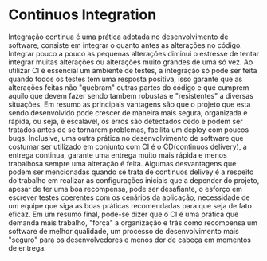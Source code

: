 # Continuos Integration

Integração continua é uma prática adotada no desenvolvimento de software, consiste em integrar o quanto antes as alterações no código. Integrar pouco a pouco as pequenas alterações diminui o estresse de tentar integrar muitas alterações ou alterações muito grandes de uma só vez. Ao utilizar CI é essencial um ambiente de testes, a integração só pode ser feita quando todos os testes tem uma resposta positiva, isso garante que as alterações feitas não "quebram" outras partes do código e que cumprem aquilo que devem fazer sendo tambem robustas e "resistentes" a diversas situações. Em resumo as principais vantagens são que o projeto que esta sendo desenvolvido pode crescer de maneira mais segura, organizada e rápida, ou seja, é escalavel, os erros são detectados cedo e podem ser tratados antes de se tornarem problemas, facilita um deploy com poucos bugs. Inclusive, uma outra prática no desenvolvimento de software que costumar ser utilizado em conjunto com CI é o CD(continuos delivery), a entrega continua, garante uma entrega muito mais rápida e menos trabalhosa sempre uma alteração é feita. Algumas desvantagens que podem ser mencionadas quando se trata de continuos delivey é a respeito do trabalho em realizar as configurações iniciais que a depender do projeto, apesar de ter uma boa recompensa, pode ser desafiante, o esforço em escrever testes coerentes com os cenários da aplicação, necessidade de um equipe que siga as boas práticas recomendadas para que seja de fato eficaz. Em um resumo final, pode-se dizer que o CI é uma prática que demanda mais trabalho, "força" a organização e trás como recompensa um software de melhor qualidade, um processo de desenvolvimento mais "seguro" para os desenvolvedores e menos dor de cabeça em momentos de entrega.  